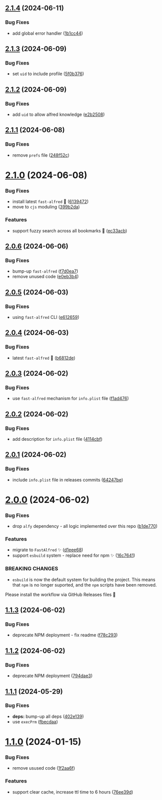 ## [2.1.4](https://github.com/Avivbens/alfred-search-bookmark/compare/v2.1.3...v2.1.4) (2024-06-11)


### Bug Fixes

* add global error handler ([1b1cc44](https://github.com/Avivbens/alfred-search-bookmark/commit/1b1cc4410c6897324e37f8e9833b2127402fb35c))

## [2.1.3](https://github.com/Avivbens/alfred-search-bookmark/compare/v2.1.2...v2.1.3) (2024-06-09)


### Bug Fixes

* set `uid` to include profile ([5f0b376](https://github.com/Avivbens/alfred-search-bookmark/commit/5f0b376c2109201944fadbb69b0cce7608a02b77))

## [2.1.2](https://github.com/Avivbens/alfred-search-bookmark/compare/v2.1.1...v2.1.2) (2024-06-09)


### Bug Fixes

* add `uid` to allow alfred knowledge ([e2b2508](https://github.com/Avivbens/alfred-search-bookmark/commit/e2b250889fbaed4a6861a0d5614f9aae5ee38b32))

## [2.1.1](https://github.com/Avivbens/alfred-search-bookmark/compare/v2.1.0...v2.1.1) (2024-06-08)


### Bug Fixes

* remove `prefs` file ([248f52c](https://github.com/Avivbens/alfred-search-bookmark/commit/248f52c51fcd8e05baa0cc7b40045b63713be25c))

# [2.1.0](https://github.com/Avivbens/alfred-search-bookmark/compare/v2.0.6...v2.1.0) (2024-06-08)


### Bug Fixes

* install latest `fast-alfred` 🥷 ([6139472](https://github.com/Avivbens/alfred-search-bookmark/commit/61394723514a80f12b6e89392557754cdc328d0d))
* move to `cjs` moduling ([399b2da](https://github.com/Avivbens/alfred-search-bookmark/commit/399b2da48e596e2cd3abf5491a2948ae20bd10ab))


### Features

* support fuzzy search across all bookmarks 🥷 ([ec33acb](https://github.com/Avivbens/alfred-search-bookmark/commit/ec33acb52f476834547e9094ea17efbfa8eb49c1))

## [2.0.6](https://github.com/Avivbens/alfred-search-bookmark/compare/v2.0.5...v2.0.6) (2024-06-06)


### Bug Fixes

* bump-up `fast-alfred` ([f7d0ea7](https://github.com/Avivbens/alfred-search-bookmark/commit/f7d0ea7fad1d7a90e706e9bdcaf13a54e0636682))
* remove unused code ([e0eb3b4](https://github.com/Avivbens/alfred-search-bookmark/commit/e0eb3b4181e6faa8058f29a82e7421a8519227b9))

## [2.0.5](https://github.com/Avivbens/alfred-search-bookmark/compare/v2.0.4...v2.0.5) (2024-06-03)


### Bug Fixes

* using `fast-alfred` CLI ([e612659](https://github.com/Avivbens/alfred-search-bookmark/commit/e6126590c20585faa2fc1ee9187414c99bc5ac36))

## [2.0.4](https://github.com/Avivbens/alfred-search-bookmark/compare/v2.0.3...v2.0.4) (2024-06-03)


### Bug Fixes

* latest `fast-alfred` 🥷 ([b6812de](https://github.com/Avivbens/alfred-search-bookmark/commit/b6812dee8a8ed136f896ab9b303e50f66c0b279e))

## [2.0.3](https://github.com/Avivbens/alfred-search-bookmark/compare/v2.0.2...v2.0.3) (2024-06-02)


### Bug Fixes

* use `fast-alfred` mechanism for `info.plist` file ([f1ad476](https://github.com/Avivbens/alfred-search-bookmark/commit/f1ad476a5293d5c0b338da8fae7d9b24da4f00bf))

## [2.0.2](https://github.com/Avivbens/alfred-search-bookmark/compare/v2.0.1...v2.0.2) (2024-06-02)


### Bug Fixes

* add description for `info.plist` file ([4114cbf](https://github.com/Avivbens/alfred-search-bookmark/commit/4114cbf042b0aae637ffa1b7528d8b7a2b5d945c))

## [2.0.1](https://github.com/Avivbens/alfred-search-bookmark/compare/v2.0.0...v2.0.1) (2024-06-02)


### Bug Fixes

* include `info.plist` file in releases commits ([64247be](https://github.com/Avivbens/alfred-search-bookmark/commit/64247bee1a9ce43c48fff80fd5e171d9c6279663))

# [2.0.0](https://github.com/Avivbens/alfred-search-bookmark/compare/v1.1.3...v2.0.0) (2024-06-02)


### Bug Fixes

* drop `alfy` dependency - all logic implemented over this repo ([b1de770](https://github.com/Avivbens/alfred-search-bookmark/commit/b1de77047bd0981a5a72851b569c37b3fda9a44a))


### Features

* migrate to `FastAlfred` ✨ ([d1eee68](https://github.com/Avivbens/alfred-search-bookmark/commit/d1eee6843e5315dbfc566b5da0c492c00a929792))
* support `esbuild` system - replace need for npm ✨ ([16c7641](https://github.com/Avivbens/alfred-search-bookmark/commit/16c7641b106acb52f0d4743692e951f83365bccf))


### BREAKING CHANGES

* `esbuild` is now the default system for building the project.
This means that `npm` is no longer suported, and the `npm` scripts have been removed.

Please install the workflow via GitHub Releases files 🥷

## [1.1.3](https://github.com/Avivbens/alfred-search-bookmark/compare/v1.1.2...v1.1.3) (2024-06-02)

### Bug Fixes

-   deprecate NPM deployment - fix readme ([f78c293](https://github.com/Avivbens/alfred-search-bookmark/commit/f78c29376c80af2a8e7a11abdb6380531a16266e))

## [1.1.2](https://github.com/Avivbens/alfred-search-bookmark/compare/v1.1.1...v1.1.2) (2024-06-02)

### Bug Fixes

-   deprecate NPM deployment ([794dae3](https://github.com/Avivbens/alfred-search-bookmark/commit/794dae34b4483dfdbe45ef4f190784db02392643))

## [1.1.1](https://github.com/Avivbens/alfred-search-bookmark/compare/v1.1.0...v1.1.1) (2024-05-29)

### Bug Fixes

-   **deps:** bump-up all deps ([402e139](https://github.com/Avivbens/alfred-search-bookmark/commit/402e139a5c2688c3579f144efe7cacce2200f56e))
-   use `execPrm` ([fbecdaa](https://github.com/Avivbens/alfred-search-bookmark/commit/fbecdaa44f142ea5178418b68ce8ab3e8713da8f))

# [1.1.0](https://github.com/Avivbens/alfred-search-bookmark/compare/v1.0.6...v1.1.0) (2024-01-15)

### Bug Fixes

-   remove usused code ([1f2aa6f](https://github.com/Avivbens/alfred-search-bookmark/commit/1f2aa6f0622353fc542f3df24b0a542d9d4a1fd7))

### Features

-   support clear cache, increase ttl time to 6 hours ([76ee39d](https://github.com/Avivbens/alfred-search-bookmark/commit/76ee39df0bbd0bc85fbb5df8337aed46b62fb2af))
